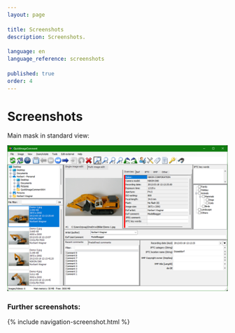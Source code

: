 ```yaml
---
layout: page

title: Screenshots
description: Screenshots.

language: en
language_reference: screenshots

published: true
order: 4
---
```


# Screenshots

Main mask in standard view:

<screenshot>
<img src="https://raw.githubusercontent.com/QuickImageComment/QuickImageComment/main/UserManual/images/English-prg/FormQuickImageComment-00.png">
</screenshot>

### Further screenshots:

{% include navigation-screenshot.html %}
